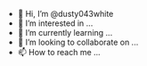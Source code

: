 - 👋 Hi, I’m @dusty043white
- 👀 I’m interested in ...
- 🌱 I’m currently learning ...
- 💞️ I’m looking to collaborate on ...
- 📫 How to reach me ...

<!---
dusty043white/dusty043white is a ✨ special ✨ repository because its `README.md` (this file) appears on your GitHub profile.
You can click the Preview link to take a look at your changes.
--->
